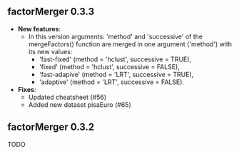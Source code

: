 factorMerger 0.3.3
----------------------------------------------------------------
* **New features**:
    * In this version arguments: 'method' and 'successive' of the mergeFactors() function are merged in one argument ('method') with its new values:
        * 'fast-fixed' (method = 'hclust', successive = TRUE),
        * 'fixed' (method = 'hclust', successive = FALSE),
        * 'fast-adapive' (method = 'LRT', successive = TRUE),
        * 'adaptive' (method = 'LRT', successive = FALSE).
* **Fixes**:
    * Updated cheatsheet (#56)
    * Added new dataset pisaEuro (#65)

factorMerger 0.3.2
----------------------------------------------------------------
	
TODO
